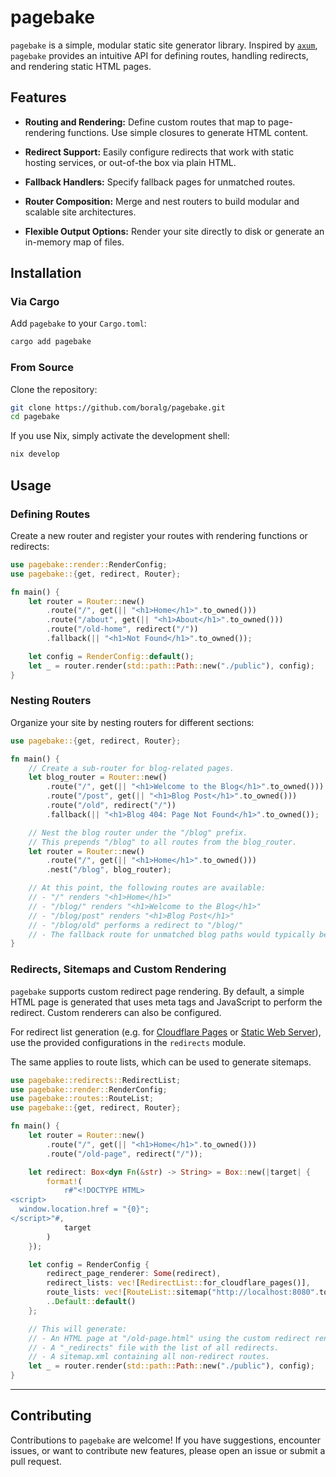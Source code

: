 # pagebake

`pagebake` is a simple, modular static site generator library. Inspired by [`axum`](https://crates.io/crates/axum), `pagebake` provides an intuitive API for defining routes, handling redirects, and rendering static HTML pages.

## Features

- **Routing and Rendering:**  Define custom routes that map to page-rendering functions. Use simple closures to generate HTML content.

- **Redirect Support:** Easily configure redirects that work with static hosting services, or out-of-the box via plain HTML.

- **Fallback Handlers:** Specify fallback pages for unmatched routes.

- **Router Composition:** Merge and nest routers to build modular and scalable site architectures.

- **Flexible Output Options:** Render your site directly to disk or generate an in-memory map of files.


## Installation

### Via Cargo

Add `pagebake` to your `Cargo.toml`:

```bash
cargo add pagebake
```

### From Source

Clone the repository:

```bash
git clone https://github.com/boralg/pagebake.git
cd pagebake
```

If you use Nix, simply activate the development shell:

```bash
nix develop
```


## Usage

### Defining Routes

Create a new router and register your routes with rendering functions or redirects:

```rust
use pagebake::render::RenderConfig;
use pagebake::{get, redirect, Router};

fn main() {
    let router = Router::new()
        .route("/", get(|| "<h1>Home</h1>".to_owned()))
        .route("/about", get(|| "<h1>About</h1>".to_owned()))
        .route("/old-home", redirect("/"))
        .fallback(|| "<h1>Not Found</h1>".to_owned());

    let config = RenderConfig::default();
    let _ = router.render(std::path::Path::new("./public"), config);
}
```

### Nesting Routers

Organize your site by nesting routers for different sections:

```rust
use pagebake::{get, redirect, Router};

fn main() {
    // Create a sub-router for blog-related pages.
    let blog_router = Router::new()
        .route("/", get(|| "<h1>Welcome to the Blog</h1>".to_owned()))
        .route("/post", get(|| "<h1>Blog Post</h1>".to_owned()))
        .route("/old", redirect("/"))
        .fallback(|| "<h1>Blog 404: Page Not Found</h1>".to_owned());

    // Nest the blog router under the "/blog" prefix.
    // This prepends "/blog" to all routes from the blog_router.
    let router = Router::new()
        .route("/", get(|| "<h1>Home</h1>".to_owned()))
        .nest("/blog", blog_router);

    // At this point, the following routes are available:
    // - "/" renders "<h1>Home</h1>"
    // - "/blog/" renders "<h1>Welcome to the Blog</h1>"
    // - "/blog/post" renders "<h1>Blog Post</h1>"
    // - "/blog/old" performs a redirect to "/blog/"
    // - The fallback route for unmatched blog paths would typically become a page at path "/blog/404"
}
```

### Redirects, Sitemaps and Custom Rendering

`pagebake` supports custom redirect page rendering. By default, a simple HTML page is generated that uses meta tags and JavaScript to perform the redirect. Custom renderers can also be configured.

For redirect list generation (e.g. for [Cloudflare Pages](https://pages.cloudflare.com/) or [Static Web Server](https://static-web-server.net/)), use the provided configurations in the `redirects` module.

The same applies to route lists, which can be used to generate sitemaps.

```rust
use pagebake::redirects::RedirectList;
use pagebake::render::RenderConfig;
use pagebake::routes::RouteList;
use pagebake::{get, redirect, Router};

fn main() {
    let router = Router::new()
        .route("/", get(|| "<h1>Home</h1>".to_owned()))
        .route("/old-page", redirect("/"));

    let redirect: Box<dyn Fn(&str) -> String> = Box::new(|target| {
        format!(
            r#"<!DOCTYPE HTML>
<script>
  window.location.href = "{0}";
</script>"#,
            target
        )
    });

    let config = RenderConfig {
        redirect_page_renderer: Some(redirect),
        redirect_lists: vec![RedirectList::for_cloudflare_pages()],
        route_lists: vec![RouteList::sitemap("http://localhost:8080".to_string())],
        ..Default::default()
    };

    // This will generate:
    // - An HTML page at "/old-page.html" using the custom redirect renderer.
    // - A "_redirects" file with the list of all redirects.
    // - A sitemap.xml containing all non-redirect routes.
    let _ = router.render(std::path::Path::new("./public"), config);
}
```

---

## Contributing

Contributions to `pagebake` are welcome! If you have suggestions, encounter issues, or want to contribute new features, please open an issue or submit a pull request.
